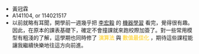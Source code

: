 * 黃冠霖
* A141104, or 114021517
* 以前就略有耳聞，開學前一週幾乎把 [李宏毅](https://www.ee.ntu.edu.tw/profile1.php?id=1020908) 的 [機器學習](https://youtube.com/playlist?list=PLJV_el3uVTsMhtt7_Y6sgTHGHp1Vb2P2J&si=VHW667OlJ_OiI-gd) 看完，覺得很有趣。因此，在原本的課表基礎下，確定不會撞課就來跑校際加簽了。對一些常用模型有粗淺的了解，這學期也同時修了 <font color="FFDB58">**演算法**</font> 與 <span style="color:FFDB58">**數值最佳化**</span> ，期待這些課程能讓我繼續快樂地往這方向前進。

